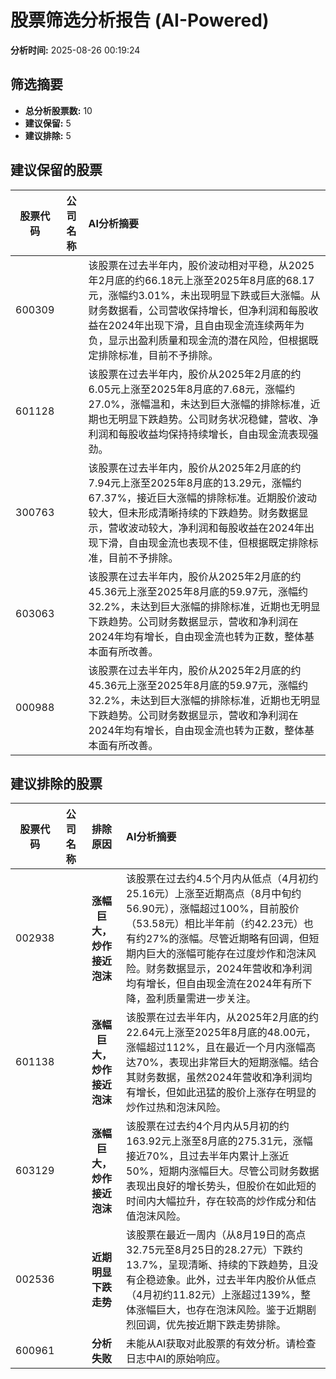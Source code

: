 # 股票筛选分析报告 (AI-Powered)

**分析时间:** 2025-08-26 00:19:24

## 筛选摘要

- **总分析股票数:** 10
- **建议保留:** 5
- **建议排除:** 5

## 建议保留的股票

| 股票代码 | 公司名称 | AI分析摘要 |
|:---:|:---:|:---|
| 600309 |  | 该股票在过去半年内，股价波动相对平稳，从2025年2月底的约66.18元上涨至2025年8月底的68.17元，涨幅约3.01%，未出现明显下跌或巨大涨幅。从财务数据看，公司营收保持增长，但净利润和每股收益在2024年出现下滑，且自由现金流连续两年为负，显示出盈利质量和现金流的潜在风险，但根据既定排除标准，目前不予排除。 |
| 601128 |  | 该股票在过去半年内，股价从2025年2月底的约6.05元上涨至2025年8月底的7.68元，涨幅约27.0%，涨幅温和，未达到巨大涨幅的排除标准，近期也无明显下跌趋势。公司财务状况稳健，营收、净利润和每股收益均保持持续增长，自由现金流表现强劲。 |
| 300763 |  | 该股票在过去半年内，股价从2025年2月底的约7.94元上涨至2025年8月底的13.29元，涨幅约67.37%，接近巨大涨幅的排除标准。近期股价波动较大，但未形成清晰持续的下跌趋势。财务数据显示，营收波动较大，净利润和每股收益在2024年出现下滑，自由现金流也表现不佳，但根据既定排除标准，目前不予排除。 |
| 603063 |  | 该股票在过去半年内，股价从2025年2月底的约45.36元上涨至2025年8月底的59.97元，涨幅约32.2%，未达到巨大涨幅的排除标准，近期也无明显下跌趋势。公司财务数据显示，营收和净利润在2024年均有增长，自由现金流也转为正数，整体基本面有所改善。 |
| 000988 |  | 该股票在过去半年内，股价从2025年2月底的约45.36元上涨至2025年8月底的59.97元，涨幅约32.2%，未达到巨大涨幅的排除标准，近期也无明显下跌趋势。公司财务数据显示，营收和净利润在2024年均有增长，自由现金流也转为正数，整体基本面有所改善。 |

## 建议排除的股票

| 股票代码 | 公司名称 | 排除原因 | AI分析摘要 |
|:---:|:---:|:---:|:---|
| 002938 |  | **涨幅巨大，炒作接近泡沫** | 该股票在过去约4.5个月内从低点（4月初约25.16元）上涨至近期高点（8月中旬约56.90元），涨幅超过100%，目前股价（53.58元）相比半年前（约42.23元）也有约27%的涨幅。尽管近期略有回调，但短期内巨大的涨幅可能存在过度炒作和泡沫风险。财务数据显示，2024年营收和净利润均有增长，但自由现金流在2024年有所下降，盈利质量需进一步关注。 |
| 601138 |  | **涨幅巨大，炒作接近泡沫** | 该股票在过去半年内，从2025年2月底的约22.64元上涨至2025年8月底的48.00元，涨幅超过112%，且在最近一个月内涨幅高达70%，表现出非常巨大的短期涨幅。结合其财务数据，虽然2024年营收和净利润均有增长，但如此迅猛的股价上涨存在明显的炒作过热和泡沫风险。 |
| 603129 |  | **涨幅巨大，炒作接近泡沫** | 该股票在过去约4个月内从5月初的约163.92元上涨至8月底的275.31元，涨幅接近70%，且过去半年内累计上涨近50%，短期内涨幅巨大。尽管公司财务数据表现出良好的增长势头，但股价在如此短的时间内大幅拉升，存在较高的炒作成分和估值泡沫风险。 |
| 002536 |  | **近期明显下跌走势** | 该股票在最近一周内（从8月19日的高点32.75元至8月25日的28.27元）下跌约13.7%，呈现清晰、持续的下跌趋势，且没有企稳迹象。此外，过去半年内股价从低点（4月初约11.82元）上涨超过139%，整体涨幅巨大，也存在泡沫风险。鉴于近期剧烈回调，优先按近期下跌走势排除。 |
| 600961 |  | **分析失败** | 未能从AI获取对此股票的有效分析。请检查日志中AI的原始响应。 |
